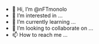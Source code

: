 - 👋 Hi, I’m @nFTmonolo
- 👀 I’m interested in ...
- 🌱 I’m currently learning ...
- 💞️ I’m looking to collaborate on ...
- 📫 How to reach me ...

<!---
nFTmonolo/nFTmonolo is a ✨ special ✨ repository because its `README.md` (this file) appears on your GitHub profile.
You can click the Preview link to take a look at your changes.
--->
